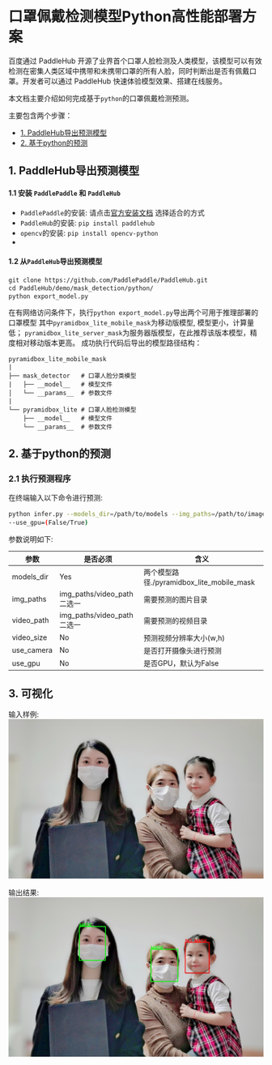 # 口罩佩戴检测模型Python高性能部署方案

百度通过 PaddleHub 开源了业界首个口罩人脸检测及人类模型，该模型可以有效检测在密集人类区域中携带和未携带口罩的所有人脸，同时判断出是否有佩戴口罩。开发者可以通过 PaddleHub 快速体验模型效果、搭建在线服务。

本文档主要介绍如何完成基于`python`的口罩佩戴检测预测。

主要包含两个步骤：
- [1. PaddleHub导出预测模型](#1-paddlehub导出预测模型)
- [2. 基于python的预测](#2-预测部署编译)

## 1. PaddleHub导出预测模型

#### 1.1 安装 `PaddlePaddle` 和 `PaddleHub`
  - `PaddlePaddle`的安装:
    请点击[官方安装文档](https://paddlepaddle.org.cn/install/quick) 选择适合的方式
  - `PaddleHub`的安装: `pip install paddlehub`
  - `opencv`的安装: `pip install opencv-python`
  - 
#### 1.2 从`PaddleHub`导出预测模型
```
git clone https://github.com/PaddlePaddle/PaddleHub.git
cd PaddleHub/demo/mask_detection/python/
python export_model.py
```
在有网络访问条件下，执行`python export_model.py`导出两个可用于推理部署的口罩模型
其中`pyramidbox_lite_mobile_mask`为移动版模型, 模型更小，计算量低；
`pyramidbox_lite_server_mask`为服务器版模型，在此推荐该版本模型，精度相对移动版本更高。
成功执行代码后导出的模型路径结构：
```
pyramidbox_lite_mobile_mask
|
├── mask_detector   # 口罩人脸分类模型
|   ├── __model__   # 模型文件
│   └── __params__  # 参数文件
|
└── pyramidbox_lite # 口罩人脸检测模型
    ├── __model__   # 模型文件
    └── __params__  # 参数文件
```

## 2. 基于python的预测

### 2.1 执行预测程序
在终端输入以下命令进行预测:
```bash
python infer.py --models_dir=/path/to/models --img_paths=/path/to/images --video_path=/path/to/video --video_size=size/of/video --use_camera=(False/True)
--use_gpu=(False/True)
```
参数说明如下:

| 参数 | 是否必须|含义 |
|-------|-------|----------|
| models_dir | Yes|两个模型路径./pyramidbox_lite_mobile_mask |
| img_paths |img_paths/video_path 二选一|需要预测的图片目录 |
| video_path |img_paths/video_path 二选一|需要预测的视频目录|
| video_size |No|预测视频分辨率大小(w,h) |
| use_camera |No|是否打开摄像头进行预测 |
| use_gpu |No|是否GPU，默认为False|

## 3. 可视化

输入样例:
![avatar](./images/mask.jpg)

输出结果:  
![avatar](./images/mask.jpg.result.jpg)
